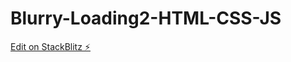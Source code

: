 # Blurry-Loading2-HTML-CSS-JS

[Edit on StackBlitz ⚡️](https://stackblitz.com/edit/web-platform-x5nmc2)